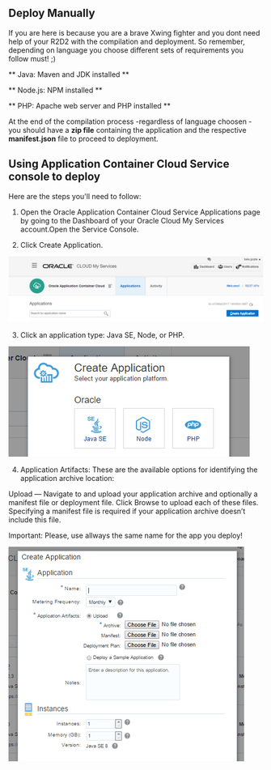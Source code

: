 ## Deploy Manually ##

If you are here is because you are a brave Xwing fighter and you dont need help of your R2D2 with the compilation and deployment.
So remember, depending on language you choose different sets of requirements you follow must! ;)

  ** Java: Maven and JDK installed **

  ** Node.js: NPM installed **

  ** PHP: Apache web server and PHP installed **

At the end of the compilation process -regardless of language choosen - you should have a **zip file** containing the application and the  respective **manifest.json** file to proceed to deployment.

## Using Application Container Cloud Service console to deploy ##

Here are the steps you'll need to follow:

1) Open the Oracle Application Container Cloud Service Applications page by going to the Dashboard of your Oracle Cloud My Services account.Open the Service Console.

2) Click Create Application.

![alt text](createappaccs01.PNG)

3) Click an application type: Java SE, Node, or PHP.

![alt text](createappaccs02.PNG)

4) Application Artifacts: These are the available options for identifying the application archive location:

Upload — Navigate to and upload your application archive and optionally a manifest file or deployment file. 
Click Browse to upload each of these files. 
Specifying a manifest file is required if your application archive doesn’t include this file.

Important: Please, use allways the same name for the app you deploy! 

![alt text](createappaccs03.PNG)


